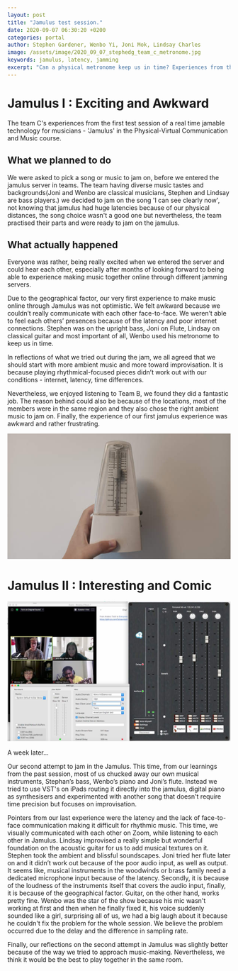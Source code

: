 ```yaml
---
layout: post
title: "Jamulus test session."
date: 2020-09-07 06:30:20 +0200
categories: portal
author: Stephen Gardener, Wenbo Yi, Joni Mok, Lindsay Charles
image: /assets/image/2020_09_07_stephedg_team_c_metronome.jpg
keywords: jamulus, latency, jamming
excerpt: "Can a physical metronome keep us in time? Experiences from the jamulus test session in the Physical-Virtual Communication and Music course."
---
```


# Jamulus I : Exciting and Awkward

The team C's experiences from the first test session of a real time jamable technology for musicians - 'Jamulus' in the Physical-Virtual Communication and Music course.  

## What we planned to do

We were asked to pick a song or music to jam on, before we entered the jamulus server in teams.
The team having diverse music tastes and backgrounds(Joni and Wenbo are classical musicians, Stephen and Lindsay are bass players.) we decided to jam on the song 'I can see clearly now', not knowing that jamulus had huge latencies because of our physical distances, the song choice wasn't a good one but nevertheless, the team practised their parts and were ready to jam on the jamulus.

## What actually happened

Everyone was rather, being really excited when we entered the server and could hear each other, especially after months of looking forward to being able to experience making music together online through different jamming servers.

Due to the geographical factor, our very first experience to make music online through Jamulus was not optimistic. We felt awkward because we couldn’t really communicate with each other face-to-face. We weren’t able to feel each others’ presences because of the latency and poor internet connections.
Stephen was on the upright bass, Joni on Flute, Lindsay on classical guitar and most important of all, Wenbo used his metronome to keep us in time.

In reflections of what we tried out during the jam, we all agreed that we should start with more ambient music and more toward improvisation. It is because playing rhythmical-focused pieces didn’t work out with our conditions - internet, latency, time differences.

Nevertheless, we enjoyed listening to Team B, we found they did a fantastic job. The reason behind could also be because of the locations, most of the members were in the same region and they also chose the right ambient music to jam on.
Finally, the experience of our first jamulus experience was awkward and rather frustrating.

![Wenbo's metronome](/assets/image/2020_09_07_stephedg_team_c_metronome.jpg "Wenbo's 2020_09_07_team_c_metronome")


# Jamulus II : Interesting and Comic
![Group C Jamulus](/assets/image/2020_09_14_stephedg_team_c_jam.jpg)


A week later...

Our second attempt to jam in the Jamulus. This time, from our learnings from the past session, most of us chucked away our own musical instruments, Stephan’s bass, Wenbo’s piano and Joni’s flute. Instead we tried to use VST's on iPads routing it directly into the jamulus, digital piano as synthesisers and experimented with another song that doesn't require time precision but focuses on improvisation.

Pointers from our last experience were the latency and the lack of face-to-face communication making it difficult for rhythmic music. This time, we visually communicated with each other on Zoom, while listening to each other in Jamulus. Lindsay improvised a really simple but wonderful foundation on the acoustic guitar for us to add musical textures on it. Stephen took the ambient and blissful soundscapes. Joni tried her flute later on and it didn’t work out because of the poor audio input, as well as output. It seems like, musical instruments in the woodwinds or brass family need a dedicated microphone input because of the latency. Secondly, it is because of the loudness of the instruments itself that covers the audio input, finally, it is because of the geographical factor. Guitar, on the other hand, works pretty fine. Wenbo was the star of the show because his mic wasn't working at first and then when he finally fixed it, his voice suddenly sounded like a girl, surprising all of us, we had a big laugh about it because he couldn't fix the problem for the whole session. We believe the problem occurred due to the delay and the difference in sampling rate.

Finally, our reflections on the second attempt in Jamulus was slightly better because of the way we tried to approach music-making. Nevertheless, we think it would be the best to play together in the same room.

